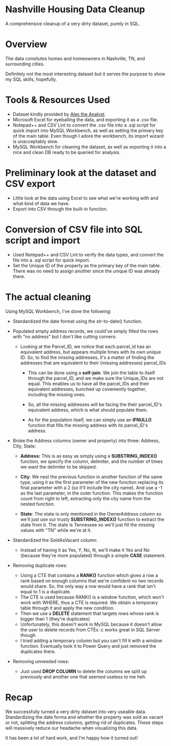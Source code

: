 # Nashville Housing Data Cleanup
 A comprehensive cleanup of a very dirty dataset, purely in SQL.

# Overview
The data consitutes homes and homeowners in Nashville, TN, and surrounding cities.

Definitely not the most interesting dataset but it serves the purpose to show my SQL skills, hopefully.

# Tools & Resources Used
 - Dataset kindly provided by [Alex the Analyst](https://www.youtube.com/@AlexTheAnalyst).
 - Microsoft Excel for eyeballing the data, and exporting it as a .csv file.
 - Notepad++ and CSV Lint to convert the .csv file into a .sql script for quick import into MySQL Workbench, as well as setting the primary key of the main table. Even though I adore the workbench, its import wizard is unacceptably slow.
 - MySQL Workbench for cleaning the dataset, as well as exporting it into a nice and clean DB ready to be queried for analysis.

# Preliminary look at the dataset and CSV export
- Little look at the data using Excel to see what we're working with and what kind of data we have.
- Export into CSV through the built-in function.

# Conversion of CSV file into SQL script and import
 - Used Notepad++ and CSV Lint to verify the data types, and convert the file into a .sql script for quick import.
 - Set the Unique ID of the property as the primary key of the main table. There was no need to assign another since the unique ID was already there.

 # The actual cleaning
 Using MySQL Workbench, I've done the following:
 - Standardized the date format using the str-to-date() function.
 - Populated empty address records, we could've simply filled the rows with "no address" but I don't like cutting corners:
    - Looking at the Parcel_ID, we notice that each parcel_id has an equivalent address, but appears multiple times with its own unique ID. So, to find the missing addresses, it's a matter of finding the addresses that are equivalent to their (missing addresses) parcel_IDs
      - This can be done using a **self-join**. We join the table to itself through the parcel_ID, and we make sure the Unique_IDs are not equal. This enables us to have all the parcel_IDs and their equivalent addresses, bunched up coveniently together, including the missing ones.
      - So, all the missing addresses will be facing the their parcel_ID's equivalent address, which is what should populate them.
      
      - As for the population itself, we can simply use an **IFNULL()** function that fills the missing address with its parcel_ID's address.

- Broke the Address columns (owner and property) into three: Address, City, State:
  - **Address:** This is as easy as simply using a **SUBSTRING_INDEX()** function, we specify the column, delimiter, and the number of times we want the delimiter to be skipped.
  - **City**: We nest the previous function in another function of the same type, using it as the first parameter of the new function replacing its final parameter with a 2 (so it'll include the city name). And use a -1 as the last parameter, in the outer function. This makes the function count from right to left, extracting only the city name from the nested function.

  - **State**: The state is only mentioned in the OwnerAddress column so we'll just use our trusty **SUBSTRING_INDEX()** function to extract the state from it. The state is Tennessee so we'll just fill the missing values with "TN" while we're at it.

 - Standardized the SoldAsVacant column: 
   - Instead of having it as Yes, Y, No, N, we'll make it Yes and No (because they're more populated) through a simple **CASE** statement.

- Removing duplicate rows:
  - Using a CTE that contains a **RANK()** function which gives a row a rank based on enough columns that we're confident no two records would share. So, the only way a row would have a rank that isn't equal to 1 is a duplicate.
  - The CTE is used because RANK() is a window function, which won't work with WHERE, thus a CTE is required. We obtain a temporary table through it and apply the new condition.
  - Then we use a **DELETE** statement that targets rows whose rank is bigger than 1 (they're duplicates)
  - Unfortunately, this doesn't work in MySQL because it doesn't allow the user to delete records from CTEs :c works great in SQL Server though.
  - I tried adding a temporary column but you can't fill it with a window function. Eventually took it to Power Query and just removed the duplicates there.

- Removing unneeded rows:
  - Just used **DROP COLUMN** to delete the columns we split up previously and another one that seemed useless to me heh.

 
 
 
 # Recap
  We successfully turned a very dirty dataset into very useable data. Standardizing the date forma and whether the property was sold as vacant or not, splitting the address columns, getting rid of duplicates. These steps will massively reduce our headache when visualizing this data.

  It has been a lot of hard work, and I'm happy how it turned out!
